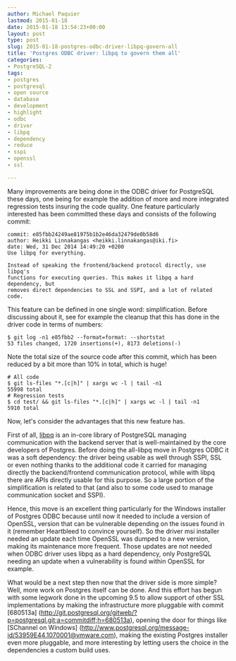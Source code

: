 ```yaml
---
author: Michael Paquier
lastmod: 2015-01-18
date: 2015-01-18 13:54:23+00:00
layout: post
type: post
slug: 2015-01-18-postgres-odbc-driver-libpq-govern-all
title: 'Postgres ODBC driver: libpq to govern them all'
categories:
- PostgreSQL-2
tags:
- postgres
- postgresql
- open source
- database
- development
- highlight
- odbc
- driver
- libpq
- dependency
- reduce
- sspi
- openssl
- ssl

---
```


Many improvements are being done in the ODBC driver for PostgreSQL these
days, one being for example the addition of more and more integrated
regression tests insuring the code quality. One feature particularly
interested has been committed these days and consists of the following
commit:

    commit: e85fbb24249ae81975b1b2e46da32479de0b58d6
    author: Heikki Linnakangas <heikki.linnakangas@iki.fi>
    date: Wed, 31 Dec 2014 14:49:20 +0200
    Use libpq for everything.

    Instead of speaking the frontend/backend protocol directly, use libpq's
    functions for executing queries. This makes it libpq a hard dependency, but
    removes direct dependencies to SSL and SSPI, and a lot of related code.

This feature can be defined in one single word: simplification. Before
discussing about it, see for example the cleanup that this has done in the
driver code in terms of numbers:

    $ git log -n1 e85fbb2 --format=format: --shortstat
    53 files changed, 1720 insertions(+), 8173 deletions(-)

Note the total size of the source code after this commit, which has been
reduced by a bit more than 10% in total, which is huge!

    # All code
    $ git ls-files "*.[c|h]" | xargs wc -l | tail -n1
    55998 total
	# Regression tests
    $ cd test/ && git ls-files "*.[c|h]" | xargs wc -l | tail -n1
    5910 total

Now, let's consider the advantages that this new feature has.

First of all, [libpq](http://www.postgresql.org/docs/devel/static/libpq.html)
is an in-core library of PostgreSQL managing communication with the backend
server that is well-maintained by the core developers of Postgres. Before doing
the all-libpq move in Postgres ODBC it was a soft dependency: the driver being
usable as well through SSPI, SSL or even nothing thanks to the additional code
it carried for managing directly the backend/frontend communication protocol,
while with libpq there are APIs directly usable for this purpose. So a large
portion of the simplification is related to that (and also to some code used
to manage communication socket and SSPI).

Hence, this move is an excellent thing particularly for the Windows installer
of Postgres ODBC because until now it needed to include a version of OpenSSL,
version that can be vulnerable depending on the issues found in it (remember
Heartbleed to convince yourself). So the driver msi installer needed an update
each time OpenSSL was dumped to a new version, making its maintenance more
frequent. Those updates are not needed when ODBC driver uses libpq as a
hard dependency, only PostgreSQL needing an update when a vulnerability is
found within OpenSSL for example.

What would be a next step then now that the driver side is more simple? Well,
more work on Postgres itself can be done. And this effort has begun with some
legwork done in the upcoming 9.5 to allow support of other SSL implementations
by making the infrastructure more pluggable with commit [680513a]
(http://git.postgresql.org/gitweb/?p=postgresql.git;a=commitdiff;h=680513a),
opening the door for things like [SChannel on Windows] 
(http://www.postgresql.org/message-id/53959E44.1070001@vmware.com), making
the existing Postgres installer even more pluggable, and more interesting by
letting users the choice in the dependencies a custom build uses.
